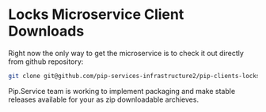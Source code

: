 # Locks Microservice Client Downloads

Right now the only way to get the microservice is to check it out directly from github repository:

```bash
git clone git@github.com/pip-services-infrastructure2/pip-clients-locks-node.git
```

Pip.Service team is working to implement packaging and make stable releases available for your 
as zip downloadable archieves.
